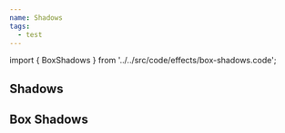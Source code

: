 ```yaml
---
name: Shadows
tags:
  - test
---
```


<!-- CODE IMPORTS -->

import { BoxShadows } from '../../src/code/effects/box-shadows.code';

<!-- END CODE IMPORTS -->

## Shadows

## Box Shadows

<BoxShadows />
